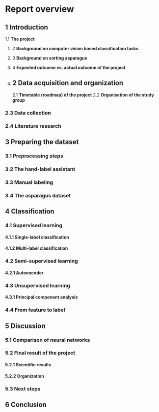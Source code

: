 # Report overview

## 1    Introduction
1.1  **The project**  
1.  2 **Background on computer vision based classification tasks**  
1.  3 **Background on sorting asparagus**  
1.  4 **Expected outcome vs. actual outcome of the project**  

2. ## 2 Data acquisition and organization
    2.1 **Timetable (roadmap) of the project**
    2.2 **Organisation of the study group**
### 2.3 Data collection
### 2.4 Literature research

## 3 Preparing the dataset
### 3.1 Preprocessing steps
### 3.2 The hand-label assistant
### 3.3 Manual labeling
### 3.4 The asparagus dataset

## 4 Classification
### 4.1 Supervised learning
#### 4.1.1 Single-label classification
#### 4.1.2 Multi-label classification
### 4.2 Semi-supervised learning
#### 4.2.1 Autoencoder
### 4.3 Unsupervised learning
#### 4.3.1 Principal component analysis
### 4.4 From feature to label

## 5 Discussion
### 5.1 Comparison of neural networks
### 5.2 Final result of the project
#### 5.2.1 Scientific results
#### 5.2.2 Organization 
### 5.3 Next steps

## 6 Conclusion
